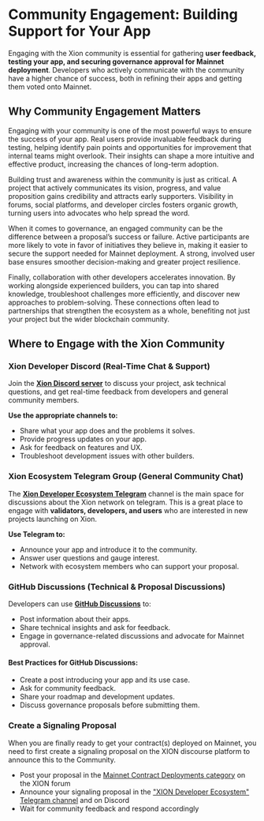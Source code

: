 # Community Engagement: Building Support for Your App

Engaging with the Xion community is essential for gathering **user feedback, testing your app, and securing governance approval for Mainnet deployment**. Developers who actively communicate with the community have a higher chance of success, both in refining their apps and getting them voted onto Mainnet.



## **Why Community Engagement Matters**

Engaging with your community is one of the most powerful ways to ensure the success of your app. Real users provide invaluable feedback during testing, helping identify pain points and opportunities for improvement that internal teams might overlook. Their insights can shape a more intuitive and effective product, increasing the chances of long-term adoption.

Building trust and awareness within the community is just as critical. A project that actively communicates its vision, progress, and value proposition gains credibility and attracts early supporters. Visibility in forums, social platforms, and developer circles fosters organic growth, turning users into advocates who help spread the word.

When it comes to governance, an engaged community can be the difference between a proposal’s success or failure. Active participants are more likely to vote in favor of initiatives they believe in, making it easier to secure the support needed for Mainnet deployment. A strong, involved user base ensures smoother decision-making and greater project resilience.

Finally, collaboration with other developers accelerates innovation. By working alongside experienced builders, you can tap into shared knowledge, troubleshoot challenges more efficiently, and discover new approaches to problem-solving. These connections often lead to partnerships that strengthen the ecosystem as a whole, benefiting not just your project but the wider blockchain community.



## **Where to Engage with the Xion Community**

### **Xion Developer Discord (Real-Time Chat & Support)**

Join the [**Xion Discord server**](https://discord.gg/burnt) to discuss your project, ask technical questions, and get real-time feedback from developers and general community members.

**Use the appropriate channels to:**

* Share what your app does and the problems it solves.
* Provide progress updates on your app.
* Ask for feedback on features and UX.
* Troubleshoot development issues with other builders.

### **Xion Ecosystem Telegram Group (General Community Chat)**

The [**Xion Developer Ecosystem Telegram**](https://t.me/+5KA8xBuU5wYzZjU0) channel is the main space for discussions about the Xion network on telegram. This is a great place to engage with **validators, developers, and users** who are interested in new projects launching on Xion.

**Use Telegram to:**

* Announce your app and introduce it to the community.
* Answer user questions and gauge interest.
* Network with ecosystem members who can support your proposal.

### **GitHub Discussions (Technical & Proposal Discussions)**

Developers can use [**GitHub Discussions**](https://github.com/orgs/burnt-labs/discussions) to:

* Post information about their apps.
* Share technical insights and ask for feedback.
* Engage in governance-related discussions and advocate for Mainnet approval.

#### **Best Practices for GitHub Discussions:**

* Create a post introducing your app and its use case.
* Ask for community feedback.
* Share your roadmap and development updates.
* Discuss governance proposals before submitting them.

### **Create a Signaling Proposal**

When you are finally ready to get your contract(s) deployed on Mainnet, you need to first create a signaling proposal on the XION discourse platform to announce this to the Community.

* Post your proposal in the [Mainnet Contract Deployments category](https://discourse.xion.burnt.com/c/govpros/mainnet-contract-deployments/6) on the XION forum
* Announce your signaling proposal in the ["XION Developer Ecosystem" Telegram channel](https://t.me/+5KA8xBuU5wYzZjU0) and on Discord
* Wait for community feedback and respond accordingly

